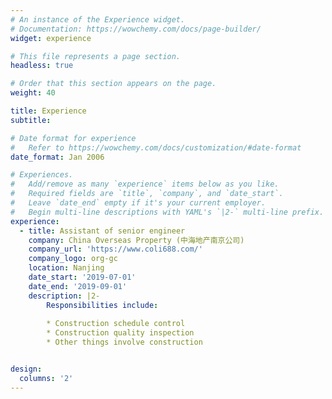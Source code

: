 ```yaml
---
# An instance of the Experience widget.
# Documentation: https://wowchemy.com/docs/page-builder/
widget: experience

# This file represents a page section.
headless: true

# Order that this section appears on the page.
weight: 40

title: Experience
subtitle:

# Date format for experience
#   Refer to https://wowchemy.com/docs/customization/#date-format
date_format: Jan 2006

# Experiences.
#   Add/remove as many `experience` items below as you like.
#   Required fields are `title`, `company`, and `date_start`.
#   Leave `date_end` empty if it's your current employer.
#   Begin multi-line descriptions with YAML's `|2-` multi-line prefix.
experience:
  - title: Assistant of senior engineer
    company: China Overseas Property (中海地产南京公司)
    company_url: 'https://www.coli688.com/'
    company_logo: org-gc
    location: Nanjing
    date_start: '2019-07-01'
    date_end: '2019-09-01'
    description: |2-
        Responsibilities include:
        
        * Construction schedule control
        * Construction quality inspection
        * Other things involve construction


design:
  columns: '2'
---
```


